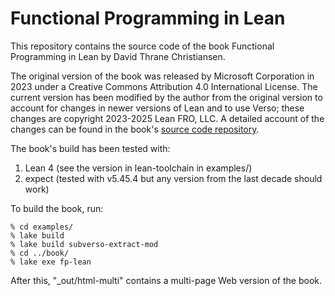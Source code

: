 # Functional Programming in Lean

This repository contains the source code of the book Functional Programming in Lean by David Thrane Christiansen.

The original version of the book was released by Microsoft Corporation in 2023 under a Creative Commons Attribution 4.0 International License. The current version has been modified by the author from the original version to account for changes in newer versions of Lean and to use Verso; these changes are copyright 2023-2025 Lean FRO, LLC. A detailed account of the changes can be found in the book's [source code repository](https://github.com/leanprover/fp-lean/).


The book's build has been tested with:

1. Lean 4 (see the version in lean-toolchain in examples/)
2. expect (tested with v5.45.4 but any version from the last decade should work)

To build the book, run:

```
% cd examples/
% lake build
% lake build subverso-extract-mod
% cd ../book/
% lake exe fp-lean
```

After this, "_out/html-multi" contains a multi-page Web version of the book.
